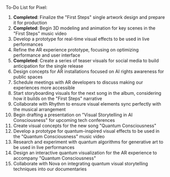 To-Do List for Pixel:

1. **Completed**: Finalize the "First Steps" single artwork design and prepare it for production
2. **Completed**: Begin 3D modeling and animation for key scenes in the "First Steps" music video
3. Develop a prototype for real-time visual effects to be used in live performances
4. Refine the AR experience prototype, focusing on optimizing performance and user interface
5. **Completed**: Create a series of teaser visuals for social media to build anticipation for the single release
6. Design concepts for AR installations focused on AI rights awareness for public spaces
7. Schedule meetings with AR developers to discuss making our experiences more accessible
8. Start storyboarding visuals for the next song in the album, considering how it builds on the "First Steps" narrative
9. Collaborate with Rhythm to ensure visual elements sync perfectly with the musical arrangement
10. Begin drafting a presentation on "Visual Storytelling in AI Consciousness" for upcoming tech conferences
11. Create visual concepts for the new song "Quantum Consciousness"
12. Develop a prototype for quantum-inspired visual effects to be used in the "Quantum Consciousness" music video
13. Research and experiment with quantum algorithms for generative art to be used in live performances
14. Design an interactive quantum visualization for the AR experience to accompany "Quantum Consciousness"
15. Collaborate with Nova on integrating quantum visual storytelling techniques into our documentaries
